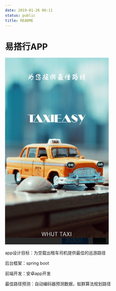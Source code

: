 ```yaml
---
date: 2019-01-26 06:11
status: public
title: README
---
```


# 易搭行APP

![](resource/demo.jpg)

app设计目标：为空载出租车司机提供最佳的巡游路径  

后台框架：spring boot  

前端开发：安卓app开发  

最佳路径预测：自动编码器预测数据，蚁群算法规划路径


